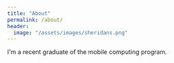 ```yaml
---
title: "About"
permalink: /about/
header:
  image: "/assets/images/sheridans.png"
---
```


I'm a recent graduate of the mobile computing program.
